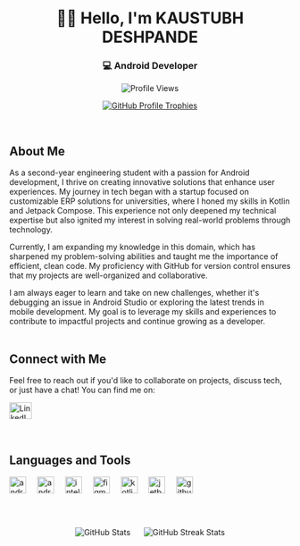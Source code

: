 <h1 align="center">👋🏼 Hello, I'm KAUSTUBH DESHPANDE</h1>
<h3 align="center">💻 Android Developer</h3>

<p align="center">
  <img src="https://komarev.com/ghpvc/?username=deshkaustubh&label=Profile%20views&color=0e75b6&style=flat" alt="Profile Views" />
</p>
<p align="center">
  <a href="https://github.com/ryo-ma/github-profile-trophy">
    <img src="https://github-profile-trophy.vercel.app/?username=deshkaustubh" alt="GitHub Profile Trophies" />
  </a>
</p>

</br>

## About Me
As a second-year engineering student with a passion for Android development, I thrive on creating innovative solutions that enhance user experiences. My journey in tech began with a startup focused on customizable ERP solutions for universities, where I honed my skills in Kotlin and Jetpack Compose. This experience not only deepened my technical expertise but also ignited my interest in solving real-world problems through technology.

Currently, I am expanding my knowledge in this domain, which has sharpened my problem-solving abilities and taught me the importance of efficient, clean code. My proficiency with GitHub for version control ensures that my projects are well-organized and collaborative.

I am always eager to learn and take on new challenges, whether it's debugging an issue in Android Studio or exploring the latest trends in mobile development. My goal is to leverage my skills and experiences to contribute to impactful projects and continue growing as a developer.
</br>
</br>
## Connect with Me
Feel free to reach out if you'd like to collaborate on projects, discuss tech, or just have a chat! You can find me on:

<p align="left">
  <a href="https://linkedin.com/in/deshkaustubh" target="_blank">
    <img align="center" src="https://raw.githubusercontent.com/rahuldkjain/github-profile-readme-generator/master/src/images/icons/Social/linked-in-alt.svg" alt="LinkedIn" height="30" width="40" />
  </a>
</p>

</br>

## Languages and Tools
<div align="left">
  <img src="https://cdn.jsdelivr.net/gh/devicons/devicon/icons/androidstudio/androidstudio-original.svg" height="30" alt="androidstudio logo"  />
  <img width="12" />
  <img src="https://cdn.jsdelivr.net/gh/devicons/devicon/icons/android/android-original.svg" height="30" alt="android logo"  />
  <img width="12" />
  <img src="https://cdn.jsdelivr.net/gh/devicons/devicon/icons/intellij/intellij-original.svg" height="30" alt="intellij logo"  />
  <img width="12" />
  <img src="https://cdn.jsdelivr.net/gh/devicons/devicon/icons/figma/figma-original.svg" height="30" alt="figma logo"  />
  <img width="12" />
  <img src="https://cdn.jsdelivr.net/gh/devicons/devicon/icons/kotlin/kotlin-original.svg" height="30" alt="kotlin logo"  />
  <img width="12" />
  <img src="https://cdn.jsdelivr.net/gh/devicons/devicon/icons/jetbrains/jetbrains-original.svg" height="30" alt="jetbrains logo"  />
  <img width="12" />
  <img src="https://cdn.jsdelivr.net/gh/devicons/devicon/icons/github/github-original.svg" height="30" alt="github logo"  />
</div>

</br>
</br>
<p align="center">
  <img align="center" src="https://github-readme-stats.vercel.app/api?username=deshkaustubh&show_icons=true&locale=en" alt="GitHub Stats" style="display: inline-block; margin: 10px;" />
  <img align="center" src="https://github-readme-streak-stats.herokuapp.com/?user=deshkaustubh&" alt="GitHub Streak Stats" style="display: inline-block; margin: 10px;" />
</p>

